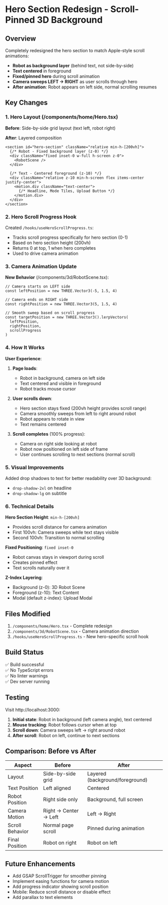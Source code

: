# Hero Section Redesign - Scroll-Pinned 3D Background

## Overview
Completely redesigned the hero section to match Apple-style scroll animations:
- **Robot as background layer** (behind text, not side-by-side)
- **Text centered** in foreground
- **Fixed/pinned hero** during scroll animation
- **Camera sweeps LEFT → RIGHT** as user scrolls through hero
- **After animation**: Robot appears on left side, normal scrolling resumes

## Key Changes

### 1. Hero Layout (/components/home/Hero.tsx)

**Before**: Side-by-side grid layout (text left, robot right)

**After**: Layered composition
```tsx
<section id="hero-section" className="relative min-h-[200vh]">
  {/* Robot - Fixed background layer (z-0) */}
  <div className="fixed inset-0 w-full h-screen z-0">
    <RobotScene />
  </div>
  
  {/* Text - Centered foreground (z-10) */}
  <div className="relative z-10 min-h-screen flex items-center justify-center">
    <motion.div className="text-center">
      {/* Headline, Mode Tiles, Upload Button */}
    </motion.div>
  </div>
</section>
```

### 2. Hero Scroll Progress Hook

Created `/hooks/useHeroScrollProgress.ts`:
- Tracks scroll progress specifically for hero section (0-1)
- Based on hero section height (200vh)
- Returns 0 at top, 1 when hero completes
- Used to drive camera animation

### 3. Camera Animation Update

**New Behavior** (/components/3d/RobotScene.tsx):
```tsx
// Camera starts on LEFT side
const leftPosition = new THREE.Vector3(-5, 1.5, 4)

// Camera ends on RIGHT side
const rightPosition = new THREE.Vector3(5, 1.5, 4)

// Smooth sweep based on scroll progress
const targetPosition = new THREE.Vector3().lerpVectors(
  leftPosition, 
  rightPosition, 
  scrollProgress
)
```

### 4. How It Works

**User Experience**:
1. **Page loads**: 
   - Robot in background, camera on left side
   - Text centered and visible in foreground
   - Robot tracks mouse cursor

2. **User scrolls down**:
   - Hero section stays fixed (200vh height provides scroll range)
   - Camera smoothly sweeps from left to right around robot
   - Robot appears to rotate in view
   - Text remains centered

3. **Scroll completes** (100% progress):
   - Camera on right side looking at robot
   - Robot now positioned on left side of frame
   - User continues scrolling to next sections (normal scroll)

### 5. Visual Improvements

Added drop shadows to text for better readability over 3D background:
- `drop-shadow-2xl` on headline
- `drop-shadow-lg` on subtitle

### 6. Technical Details

**Hero Section Height**: `min-h-[200vh]`
- Provides scroll distance for camera animation
- First 100vh: Camera sweeps while text stays visible
- Second 100vh: Transition to normal scrolling

**Fixed Positioning**: `fixed inset-0`
- Robot canvas stays in viewport during scroll
- Creates pinned effect
- Text scrolls naturally over it

**Z-Index Layering**:
- Background (z-0): 3D Robot Scene
- Foreground (z-10): Text Content
- Modal (default z-index): Upload Modal

## Files Modified

1. `/components/home/Hero.tsx` - Complete redesign
2. `/components/3d/RobotScene.tsx` - Camera animation direction
3. `/hooks/useHeroScrollProgress.ts` - New hero-specific scroll hook

## Build Status

✅ Build successful  
✅ No TypeScript errors  
✅ No linter warnings  
✅ Dev server running  

## Testing

Visit http://localhost:3000:

1. **Initial state**: Robot in background (left camera angle), text centered
2. **Mouse tracking**: Robot follows cursor when at top
3. **Scroll down**: Camera sweeps left → right around robot
4. **After scroll**: Robot on left, continue to next sections

## Comparison: Before vs After

| Aspect | Before | After |
|--------|--------|-------|
| Layout | Side-by-side grid | Layered (background/foreground) |
| Text Position | Left aligned | Centered |
| Robot Position | Right side only | Background, full screen |
| Camera Motion | Right → Center → Left | Left → Right |
| Scroll Behavior | Normal page scroll | Pinned during animation |
| Final Position | Robot on right | Robot on left |

## Future Enhancements

- Add GSAP ScrollTrigger for smoother pinning
- Implement easing functions for camera motion
- Add progress indicator showing scroll position
- Mobile: Reduce scroll distance or disable effect
- Add parallax to text elements

